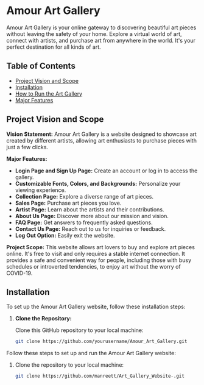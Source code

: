 # Amour Art Gallery

Amour Art Gallery is your online gateway to discovering beautiful art pieces without leaving the safety of your home. Explore a virtual world of art, connect with artists, and purchase art from anywhere in the world. It's your perfect destination for all kinds of art.

## Table of Contents

- [Project Vision and Scope](#project-vision-and-scope)
- [Installation](#installation)
- [How to Run the Art Gallery](#how-to-run-the-art-gallery)
- [Major Features](#major-features)

## Project Vision and Scope

**Vision Statement:** Amour Art Gallery is a website designed to showcase art created by different artists, allowing art enthusiasts to purchase pieces with just a few clicks.

**Major Features:**
- **Login Page and Sign Up Page:** Create an account or log in to access the gallery.
- **Customizable Fonts, Colors, and Backgrounds:** Personalize your viewing experience.
- **Collection Page:** Explore a diverse range of art pieces.
- **Sales Page:** Purchase art pieces you love.
- **Artist Page:** Learn about the artists and their contributions.
- **About Us Page:** Discover more about our mission and vision.
- **FAQ Page:** Get answers to frequently asked questions.
- **Contact Us Page:** Reach out to us for inquiries or feedback.
- **Log Out Option:** Easily exit the website.

**Project Scope:** This website allows art lovers to buy and explore art pieces online. It's free to visit and only requires a stable internet connection. It provides a safe and convenient way for people, including those with busy schedules or introverted tendencies, to enjoy art without the worry of COVID-19.

## Installation
To set up the Amour Art Gallery website, follow these installation steps:

1. **Clone the Repository:**

   Clone this GitHub repository to your local machine:

   ```bash
   git clone https://github.com/yourusername/Amour_Art_Gallery.git

Follow these steps to set up and run the Amour Art Gallery website:

1. Clone the repository to your local machine:

   ```bash
   git clone https://github.com/manreett/Art_Gallery_Website-.git
